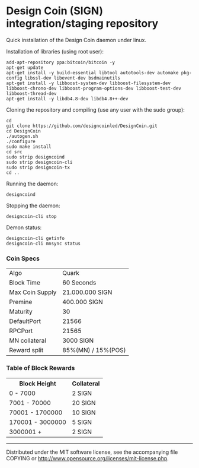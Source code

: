 Design Coin (SIGN) integration/staging repository
======================================


Quick installation of the Design Coin daemon under linux.

Installation of libraries (using root user):

    add-apt-repository ppa:bitcoin/bitcoin -y
    apt-get update
    apt-get install -y build-essential libtool autotools-dev automake pkg-config libssl-dev libevent-dev bsdmainutils
    apt-get install -y libboost-system-dev libboost-filesystem-dev libboost-chrono-dev libboost-program-options-dev libboost-test-dev libboost-thread-dev
    apt-get install -y libdb4.8-dev libdb4.8++-dev

Cloning the repository and compiling (use any user with the sudo group):

    cd
    git clone https://github.com/designcoinled/DesignCoin.git
    cd DesignCoin
    ./autogen.sh
    ./configure
    sudo make install
    cd src
    sudo strip designcoind
    sudo strip designcoin-cli
    sudo strip designcoin-tx
    cd ..

Running the daemon:

    designcoind 

Stopping the daemon:

    designcoin-cli stop

Demon status:

    designcoin-cli getinfo
    designcoin-cli mnsync status



### Coin Specs
<table>
<tr><td>Algo</td><td>Quark</td></tr>
<tr><td>Block Time</td><td>60 Seconds</td></tr>
<tr><td>Max Coin Supply</td><td>21.000.000 SIGN</td></tr>
<tr><td>Premine</td><td>400.000 SIGN</td></tr>
<tr><td>Maturity</td><td>30</td></tr>
<tr><td>DefaultPort</td><td>21566</td></tr>
<tr><td>RPCPort</td><td>21565</td></tr>
<tr><td>MN collateral</td><td>3000 SIGN</td></tr>
<tr><td>Reward split</td><td>85%(MN) / 15%(POS)</td></tr>
</table>


### Table of Block Rewards

<table>
<th>Block Height</th><th>Collateral</th>
<tr><td>0 - 7000</td><td>2 SIGN</td></tr>
<tr><td>7001 - 70000</td><td>20 SIGN</td></tr>
<tr><td>70001 - 1700000</td><td>10 SIGN</td></tr>
<tr><td>170001 - 3000000</td><td>5 SIGN</td></tr>
<tr><td>3000001 +</td><td>2 SIGN</td></tr>
</table>


---
Distributed under the MIT software license, see the accompanying file COPYING or http://www.opensource.org/licenses/mit-license.php.